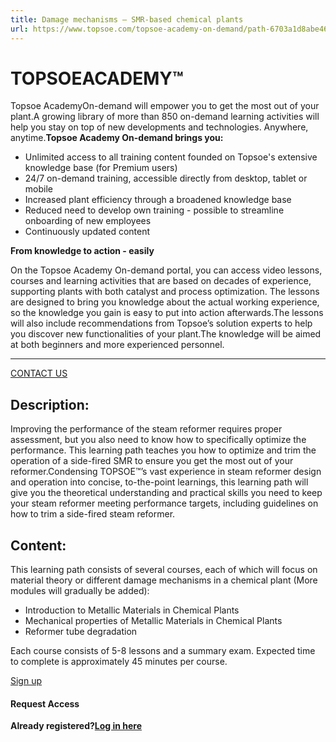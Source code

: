 ```yaml
---
title: Damage mechanisms – SMR-based chemical plants
url: https://www.topsoe.com/topsoe-academy-on-demand/path-6703a1d8abe466b8baa4cc31#main-content
---
```


# TOPSOEACADEMY™

Topsoe AcademyOn-demand will empower you to get the most out of your plant.A growing library of more than 850 on-demand learning activities will help you stay on top of new developments and technologies. Anywhere, anytime.**Topsoe Academy On-demand brings you:**

- Unlimited access to all training content founded on Topsoe's extensive knowledge base (for Premium users)
- 24/7 on-demand training, accessible directly from desktop, tablet or mobile
- Increased plant efficiency through a broadened knowledge base
- Reduced need to develop own training - possible to streamline onboarding of new employees
- Continuously updated content

**From knowledge to action - easily**

On the Topsoe Academy On-demand portal, you can access video lessons, courses and learning activities that are based on decades of experience, supporting plants with both catalyst and process optimization. The lessons are designed to bring you knowledge about the actual working experience, so the knowledge you gain is easy to put into action afterwards.The lessons will also include recommendations from Topsoe’s solution experts to help you discover new functionalities of your plant.The knowledge will be aimed at both beginners and more experienced personnel.

****

[CONTACT US](https://www.topsoe.com/topsoe-academy-on-demand)

## Description:

Improving the performance of the steam reformer requires proper assessment, but you also need to know how to specifically optimize the performance. This learning path teaches you how to optimize and trim the operation of a side-fired SMR to ensure you get the most out of your reformer.Condensing TOPSOE™’s vast experience in steam reformer design and operation into concise, to-the-point learnings, this learning path will give you the theoretical understanding and practical skills you need to keep your steam reformer meeting performance targets, including guidelines on how to trim a side-fired steam reformer.

## Content:

This learning path consists of several courses, each of which will focus on material theory or different damage mechanisms in a chemical plant (More modules will gradually be added):

- Introduction to Metallic Materials in Chemical Plants
- Mechanical properties of Metallic Materials in Chemical Plants
- Reformer tube degradation

Each course consists of 5-8 lessons and a summary exam. Expected time to complete is approximately 45 minutes per course.

[Sign up](https://academy.topsoe.com/paths/6703a1d8abe466b8baa4cc31/home)

#### Request Access

**Already registered?[Log in here](https://academy.topsoe.com/home/content/all)**